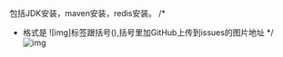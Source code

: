 包括JDK安装，maven安装，redis安装。
/*
 * 格式是 ![img]标签跟括号(),括号里加GitHub上传到issues的图片地址
 */
  ![img](https://user-images.githubusercontent.com/27361702/61274922-5ceb9780-a7df-11e9-843b-e15e36920f0e.png)
